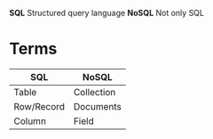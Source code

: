 **SQL** Structured query language
**NoSQL** Not only SQL

# Terms

| SQL        | NoSQL      |
| ---------- | ---------- |
| Table      | Collection |
| Row/Record | Documents  |
| Column     | Field      |
